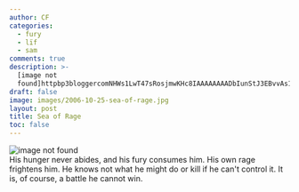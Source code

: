 ```yaml
---
author: CF
categories:
  - fury
  - lïf
  - sam
comments: true
description: >-
  [image not
  found]httpbp3bloggercomNHWs1LwT47sRosjmwKHc8IAAAAAAAADbIunStJ3EBvvAs1600hIMG0029jpg...
draft: false
image: images/2006-10-25-sea-of-rage.jpg
layout: post
title: Sea of Rage
toc: false
---
```

    
![image not found](http://bp3.blogger.com/_NHWs1LwT47s/RosjmwKHc8I/AAAAAAAADbI/unStJ3EBvvA/s1600-h/IMG_0029.jpg)    
His hunger never abides, and his fury consumes him. His own rage frightens him. He knows not what he might do or kill if he can't control it. It is, of course, a battle he cannot win.    
